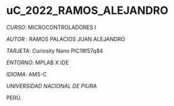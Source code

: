 # uC_2022_RAMOS_ALEJANDRO

*CURSO*: MICROCONTROLADORES I

*AUTOR* : RAMOS PALACIOS JUAN ALEJANDRO

*TARJETA*: Curiosity Nano PIC18f57q84

*ENTORNO*: MPLAB X IDE

*IDIOMA*: AMS-C

*UNIVERSIDAD NACIONAL DE PIURA*

PERÚ.

